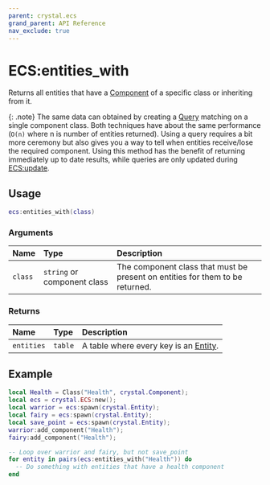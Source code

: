 ```yaml
---
parent: crystal.ecs
grand_parent: API Reference
nav_exclude: true
---
```


# ECS:entities_with

Returns all entities that have a [Component](component) of a specific class or inheriting from it.

{: .note}
The same data can obtained by creating a [Query](query) matching on a single component class. Both techniques have about the same performance (`O(n)` where n is number of entities returned). Using a query requires a bit more ceremony but also gives you a way to tell when entities receive/lose the required component. Using this method has the benefit of returning immediately up to date results, while queries are only updated during [ECS:update](ecs_update).

## Usage

```lua
ecs:entities_with(class)
```

### Arguments

| Name    | Type                        | Description                                                                   |
| :------ | :-------------------------- | :---------------------------------------------------------------------------- |
| `class` | `string` or component class | The component class that must be present on entities for them to be returned. |

### Returns

| Name       | Type    | Description                                     |
| :--------- | :------ | :---------------------------------------------- |
| `entities` | `table` | A table where every key is an [Entity](entity). |

## Example

```lua
local Health = Class("Health", crystal.Component);
local ecs = crystal.ECS:new();
local warrior = ecs:spawn(crystal.Entity);
local fairy = ecs:spawn(crystal.Entity);
local save_point = ecs:spawn(crystal.Entity);
warrior:add_component("Health");
fairy:add_component("Health");

-- Loop over warrior and fairy, but not save_point
for entity in pairs(ecs:entities_with("Health")) do
  -- Do something with entities that have a health component
end
```
